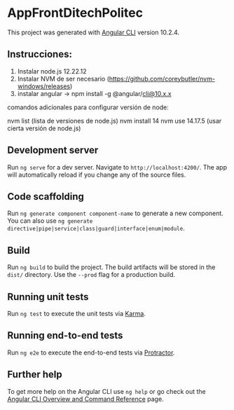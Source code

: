 # AppFrontDitechPolitec

This project was generated with [Angular CLI](https://github.com/angular/angular-cli) version 10.2.4.

## Instrucciones:

1. Instalar node.js 12.22.12  
2. Instalar NVM de ser necesario (https://github.com/coreybutler/nvm-windows/releases)
3. instalar angular -> npm install -g @angular/cli@10.x.x

comandos adicionales para configurar versión de node:

nvm list (lista de versiones de node.js)
nvm install 14
nvm use 14.17.5 (usar cierta versión de node.js)

## Development server

Run `ng serve` for a dev server. Navigate to `http://localhost:4200/`. The app will automatically reload if you change any of the source files.

## Code scaffolding

Run `ng generate component component-name` to generate a new component. You can also use `ng generate directive|pipe|service|class|guard|interface|enum|module`.

## Build

Run `ng build` to build the project. The build artifacts will be stored in the `dist/` directory. Use the `--prod` flag for a production build.

## Running unit tests

Run `ng test` to execute the unit tests via [Karma](https://karma-runner.github.io).

## Running end-to-end tests

Run `ng e2e` to execute the end-to-end tests via [Protractor](http://www.protractortest.org/).

## Further help

To get more help on the Angular CLI use `ng help` or go check out the [Angular CLI Overview and Command Reference](https://angular.io/cli) page.
